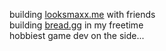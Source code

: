 building <a href="https://github.com/looksmaxxme">looksmaxx.me</a> with friends
<br/>
building <a href="https://github.com/breadgg">bread.gg</a> in my freetime
<br/>
hobbiest game dev on the side...
